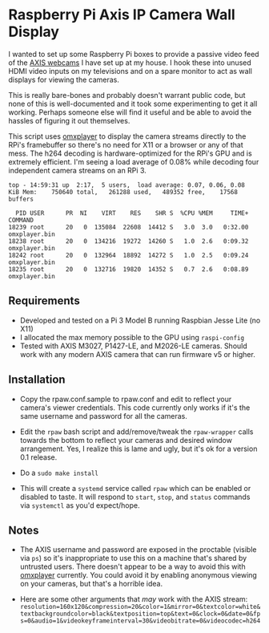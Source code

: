 # Raspberry Pi Axis IP Camera Wall Display

I wanted to set up some Raspberry Pi boxes to provide a passive video feed
of the [AXIS webcams] I have set up at my house.  I hook these into unused
HDMI video inputs on my televisions and on a spare monitor to act as wall
displays for viewing the cameras.

This is really bare-bones and probably doesn't warrant public code, but 
none of this is well-documented and it took some experimenting to get it
all working.  Perhaps someone else will find it useful and be able to avoid
the hassles of figuring it out themselves.

This script uses [omxplayer] to display the camera streams directly to the 
RPi's framebuffer so there's no need for X11 or a browser or any of that mess.
The h264 decoding is hardware-optimized for the RPi's GPU and is extremely
efficient.  I'm seeing a load average of 0.08% while decoding four independent
camera streams on an RPi 3.

    top - 14:59:31 up  2:17,  5 users,  load average: 0.07, 0.06, 0.08
    KiB Mem:    750640 total,   261288 used,   489352 free,    17568 buffers

      PID USER      PR  NI    VIRT    RES    SHR S  %CPU %MEM     TIME+ COMMAND
    18239 root      20   0  135084  22608  14412 S   3.0  3.0   0:32.00 omxplayer.bin
    18238 root      20   0  134216  19272  14260 S   1.0  2.6   0:09.32 omxplayer.bin
    18242 root      20   0  132964  18892  14272 S   1.0  2.5   0:09.24 omxplayer.bin
    18235 root      20   0  132716  19820  14352 S   0.7  2.6   0:08.89 omxplayer.bin

## Requirements

- Developed and tested on a Pi 3 Model B running Raspbian Jesse Lite (no X11)
- I allocated the max memory possible to the GPU using `raspi-config`
- Tested with AXIS M3027, P1427-LE, and M2026-LE cameras.  Should work with
  any modern AXIS camera that can run firmware v5 or higher.

## Installation

- Copy the rpaw.conf.sample to rpaw.conf and edit to reflect your camera's
  viewer credentials.  This code currently only works if it's the same 
  username and password for all the cameras.

- Edit the `rpaw` bash script and add/remove/tweak the `rpaw-wrapper` calls
  towards the bottom to reflect your cameras and desired window arrangement.
  Yes, I realize this is lame and ugly, but it's ok for a version 0.1 release.

- Do a `sudo make install`

- This will create a `systemd` service called `rpaw` which can be enabled or
  disabled to taste.  It will respond to `start`, `stop`, and `status` 
  commands via `systemctl` as you'd expect/hope.
  

## Notes

- The AXIS username and password are exposed in the proctable (visible via `ps`)
  so it's inappropriate to use this on a machine that's shared by untrusted 
  users.  There doesn't appear to be a way to avoid this with [omxplayer]
  currently.  You could avoid it by enabling anonymous viewing on your
  cameras, but that's a horrible idea.

- Here are some other arguments that *may* work with the AXIS stream:
  `resolution=160x120&compression=20&color=1&mirror=0&textcolor=white&textbackgroundcolor=black&textposition=top&text=0&clock=0&date=0&fps=0&audio=1&videokeyframeinterval=30&videobitrate=0&videocodec=h264`

[AXIS webcams]: https://www.axis.com/us/en/products/network-cameras
[omxplayer]: https://github.com/popcornmix/omxplayer


